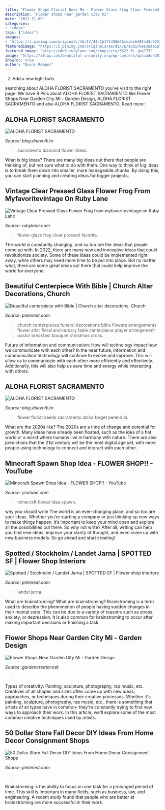 ```yaml
---
title: "Flower Shops Florist Near Me - Flower Glass Frog Clear Pressed Favorite"
description: "Flower shops near garden city mi"
date: "2022-11-09"
categories:
- "ideas"
tags: ["ideas"]
images:
- "https://i.pinimg.com/originals/1b/17/44/1b174490d26ccabc6484bd3c92532c68.jpg"
featuredImage: "https://i.pinimg.com/originals/a6/d1/76/a6d176ee3eaa1afcc91db9d4ab1853ce.jpg"
featured_image: "http://cdn0.rubylane.com/shops/rie/3622.3L.jpg?73"
image: "https://i0.wp.com/beautiful-insanity.org/wp-content/uploads/2018/10/same-day-flower-delivery-near-me-new-elk-city-florist-of-same-day-flower-delivery-near-me.jpg?resize=720%2C960&amp;ssl=1"
ShowToc: true
author: "Evans Rempel"
---
```



2. Add a new light bulb. 

	

		
searching about ALOHA FLORIST SACRAMENTO you've visit to the right page. We have 8 Pics about ALOHA FLORIST SACRAMENTO like Flower Shops Near Garden City Mi - Garden Design, ALOHA FLORIST SACRAMENTO and also ALOHA FLORIST SACRAMENTO. Read more:
		
    
## ALOHA FLORIST SACRAMENTO

<img loading=lazy src="http://bit.ly/pfFKPe" onerror="this.onerror=null;this.src='https://tse1.mm.bing.net/th?id=OIP.liyNJ7kSz8C30BF2yUjzrgHaE7&amp;pid=15.1';" alt="ALOHA FLORIST SACRAMENTO">

_Source: blog.dnevnik.hr_

>sacramento diamond flower dress. 

	

What is big ideas?
There are many big ideas out there that people are thinking of, but not sure what to do with them. One way to think of big ideas is to break them down into smaller, more manageable chunks. By doing this, you can start planning and creating ideas for bigger projects.

    
## Vintage Clear Pressed Glass Flower Frog From Myfavoritevintage On Ruby Lane

<img loading=lazy src="http://cdn0.rubylane.com/shops/rie/3622.3L.jpg?73" onerror="this.onerror=null;this.src='https://tse4.mm.bing.net/th?id=OIP.fvyIrAyQtsHkhmdP0OrZsQHaG_&amp;pid=15.1';" alt="Vintage Clear Pressed Glass Flower Frog from myfavoritevintage on Ruby Lane">

_Source: rubylane.com_

>flower glass frog clear pressed favorite. 

	

The world is constantly changing, and so too are the ideas that people come up with. In 2022, there are many new and innovative ideas that could revolutionize society. Some of these ideas could be implemented right away, while others may need more time to be put into place. But no matter what, there are some great ideas out there that could help improve the world for everyone.

    
## Beautiful Centerpiece With Bible | Church Altar Decorations, Church

<img loading=lazy src="https://i.pinimg.com/originals/1b/17/44/1b174490d26ccabc6484bd3c92532c68.jpg" onerror="this.onerror=null;this.src='https://tse3.mm.bing.net/th?id=OIP.lg-F1NNZJX-0mxn4LyRTdwHaGJ&amp;pid=15.1';" alt="Beautiful centerpiece with Bible | Church altar decorations, Church">

_Source: pinterest.com_

>church centerpieces funeral decorations bible flowers arrangements flower altar floral anniversary table centerpiece prayer arrangement pastor breakfast bouquet christmas cross. 

	

Future of information and communication: How will technology impact how we communicate with each other?
In the near future, information and communication technology will continue to evolve and improve. This will allow us to communicate with each other more efficiently and effectively. Additionally, this will also help us save time and energy while interacting with others.

    
## ALOHA FLORIST SACRAMENTO

<img loading=lazy src="http://bit.ly/qBorpc" onerror="this.onerror=null;this.src='https://tse2.mm.bing.net/th?id=OIP.j-0wp0Ypet2ReVcfsp-IVwAAAA&amp;pid=15.1';" alt="ALOHA FLORIST SACRAMENTO">

_Source: blog.dnevnik.hr_

>flower florist seeds sacramento aloha forget perennial. 

	

What are the 2020s like?
The 2020s are a time of change and potential for growth. Many ideas have already been floated, such as the idea of a flat world or a world where humans live in harmony with nature. There are also predictions that the 21st century will be the most digital age yet, with more people using technology to connect and interact with each other.

    
## Minecraft Spawn Shop Idea - FLOWER SHOP!! - YouTube

<img loading=lazy src="http://i.ytimg.com/vi/uqROK4dLbqI/maxresdefault.jpg" onerror="this.onerror=null;this.src='https://tse1.mm.bing.net/th?id=OIP.W3nQafeb-lqtOG5m0pj5vQHaEK&amp;pid=15.1';" alt="Minecraft Spawn Shop Idea - FLOWER SHOP!! - YouTube">

_Source: youtube.com_

>minecraft flower idea spawn. 

	

why you should write
The world is an ever-changing place, and so too are your ideas. Whether you’re starting a company or just thinking up new ways to make things happen, it’s important to keep your mind open and explore all the possibilities out there. So why not write? After all, writing can help you find new ideas, improve your clarity of thought, and even come up with new business models. So go ahead and start creating!

    
## Spotted / Stockholm / Landet Jarna | SPOTTED SF | Flower Shop Interiors

<img loading=lazy src="https://i.pinimg.com/originals/a6/d1/76/a6d176ee3eaa1afcc91db9d4ab1853ce.jpg" onerror="this.onerror=null;this.src='https://tse2.mm.bing.net/th?id=OIP.mqvVE04GxZfgdzLQaRSPbwHaLJ&amp;pid=15.1';" alt="Spotted / Stockholm / Landet Jarna | SPOTTED SF | Flower shop interiors">

_Source: pinterest.com_

>landet jarna. 

	

What are brainstroming?
What are brainstroming? Brainstroming is a term used to describe the phenomenon of people having sudden changes in their mental state. This can be due to a variety of reasons such as stress, anxiety, or depression. It is also common for brainstroming to occur after making important decisions or finishing a task.

    
## Flower Shops Near Garden City Mi - Garden Design

<img loading=lazy src="https://i0.wp.com/beautiful-insanity.org/wp-content/uploads/2018/10/same-day-flower-delivery-near-me-new-elk-city-florist-of-same-day-flower-delivery-near-me.jpg?resize=720%2C960&amp;ssl=1" onerror="this.onerror=null;this.src='https://tse1.mm.bing.net/th?id=OIP.Sqj5wBv46V5vHMN81wGh1AHaJ4&amp;pid=15.1';" alt="Flower Shops Near Garden City Mi - Garden Design">

_Source: gardencreator.net_

>. 

	

Types of creativity: Painting, sculpture, photography, rap music, etc.
Creatives of all shapes and sizes often come up with new ideas, approaches, or techniques during their creative processes. Whether it's painting, sculpture, photography, rap music, etc., there is something that artists of all types have in common- they're constantly trying to find new ways to approach their work. In this article, we'll explore some of the most common creative techniques used by artists.

    
## 50 Dollar Store Fall Decor DIY Ideas From Home Decor Consignment Shops

<img loading=lazy src="https://i.pinimg.com/736x/da/40/c3/da40c3a6d82952b57b280ac99128a882.jpg" onerror="this.onerror=null;this.src='https://tse3.mm.bing.net/th?id=OIP.Ei52jAF1Oqw1AMQO1vxHTwHadQ&amp;pid=15.1';" alt="50 Dollar Store Fall Decor DIY Ideas From Home Decor Consignment Shops">

_Source: pinterest.com_

>. 

	

Brainstroming is the ability to focus on one task for a prolonged period of time. This skill is important in many fields, such as business, law, and engineering. A recent study found that people who are better at brainstroming are more successful in their work.

